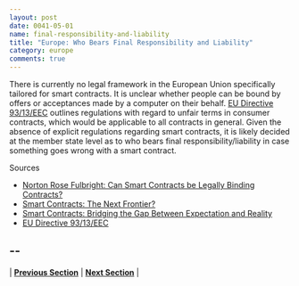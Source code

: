 ```yaml
---
layout: post
date: 0041-05-01
name: final-responsibility-and-liability
title: "Europe: Who Bears Final Responsibility and Liability"
category: europe
comments: true
---
```


There is currently no legal framework in the European Union specifically tailored for smart contracts. It is unclear whether people can be bound by offers or acceptances made by a computer on their behalf.  [EU Directive 93/13/EEC](https://eur-lex.europa.eu/legal-content/EN/TXT/?uri=celex%3A31993L0013) outlines regulations with regard to unfair terms in consumer contracts, which would be applicable to all contracts in general. Given the absence of explicit regulations regarding smart contracts, it is likely decided at the member state level as to who bears final responsibility/liability in case something goes wrong with a smart contract.

Sources

  * [Norton Rose Fulbright: Can Smart Contracts be Legally Binding Contracts?](http://www.nortonrosefulbright.com/files/r3-and-norton-rose-fulbright-white-paper-full-report-144581.pdf)
  * [Smart Contracts: The Next Frontier?](https://www.law.ox.ac.uk/business-law-blog/blog/2016/05/smart-contracts-next-frontier)
  * [Smart Contracts: Bridging the Gap Between Expectation and Reality](https://www.law.ox.ac.uk/business-law-blog/blog/2016/07/smart-contracts-bridging-gap-between-expectation-and-reality)
  * [EU Directive 93/13/EEC](https://eur-lex.europa.eu/legal-content/EN/TXT/?uri=celex%3A31993L0013)
  
  
-- 
- 

| **[Previous Section]( https://neo-project.github.io/global-blockchain-compliance-hub//europe/europe-privacy-and-data-protection.html)** | **[Next Section]( https://neo-project.github.io/global-blockchain-compliance-hub//europe/europe-smart-contracts.html)** |

